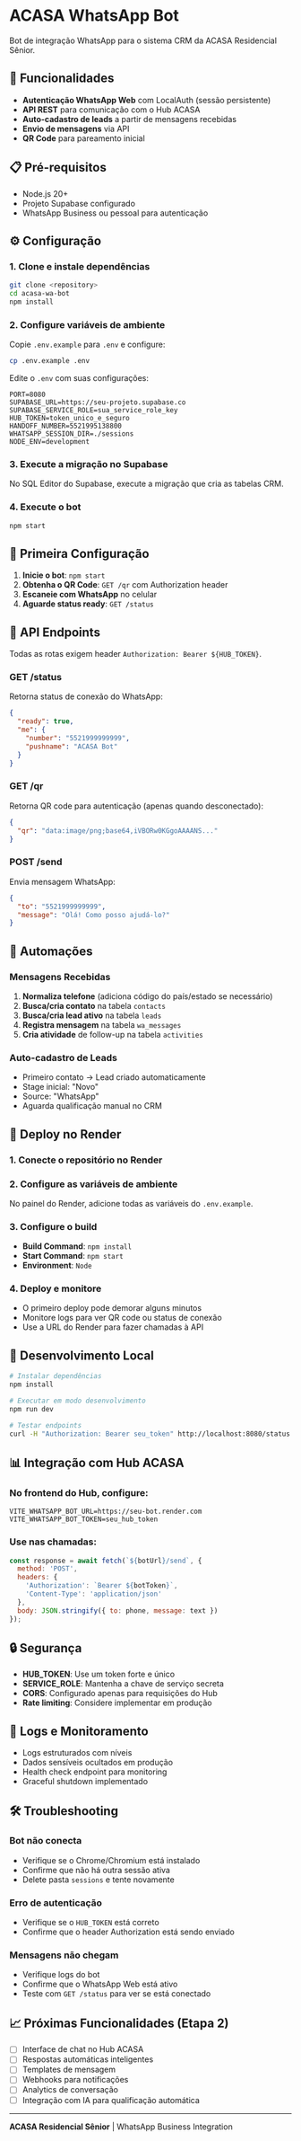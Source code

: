 # ACASA WhatsApp Bot

Bot de integração WhatsApp para o sistema CRM da ACASA Residencial Sênior.

## 🚀 Funcionalidades

- **Autenticação WhatsApp Web** com LocalAuth (sessão persistente)
- **API REST** para comunicação com o Hub ACASA
- **Auto-cadastro de leads** a partir de mensagens recebidas
- **Envio de mensagens** via API
- **QR Code** para pareamento inicial

## 📋 Pré-requisitos

- Node.js 20+
- Projeto Supabase configurado
- WhatsApp Business ou pessoal para autenticação

## ⚙️ Configuração

### 1. Clone e instale dependências

```bash
git clone <repository>
cd acasa-wa-bot
npm install
```

### 2. Configure variáveis de ambiente

Copie `.env.example` para `.env` e configure:

```bash
cp .env.example .env
```

Edite o `.env` com suas configurações:

```env
PORT=8080
SUPABASE_URL=https://seu-projeto.supabase.co
SUPABASE_SERVICE_ROLE=sua_service_role_key
HUB_TOKEN=token_unico_e_seguro
HANDOFF_NUMBER=5521995138800
WHATSAPP_SESSION_DIR=./sessions
NODE_ENV=development
```

### 3. Execute a migração no Supabase

No SQL Editor do Supabase, execute a migração que cria as tabelas CRM.

### 4. Execute o bot

```bash
npm start
```

## 📱 Primeira Configuração

1. **Inicie o bot**: `npm start`
2. **Obtenha o QR Code**: `GET /qr` com Authorization header
3. **Escaneie com WhatsApp** no celular
4. **Aguarde status ready**: `GET /status`

## 🔌 API Endpoints

Todas as rotas exigem header `Authorization: Bearer ${HUB_TOKEN}`.

### GET /status
Retorna status de conexão do WhatsApp:
```json
{
  "ready": true,
  "me": {
    "number": "5521999999999",
    "pushname": "ACASA Bot"
  }
}
```

### GET /qr
Retorna QR code para autenticação (apenas quando desconectado):
```json
{
  "qr": "data:image/png;base64,iVBORw0KGgoAAAANS..."
}
```

### POST /send
Envia mensagem WhatsApp:
```json
{
  "to": "5521999999999",
  "message": "Olá! Como posso ajudá-lo?"
}
```

## 🤖 Automações

### Mensagens Recebidas
1. **Normaliza telefone** (adiciona código do país/estado se necessário)
2. **Busca/cria contato** na tabela `contacts`
3. **Busca/cria lead ativo** na tabela `leads`
4. **Registra mensagem** na tabela `wa_messages`
5. **Cria atividade** de follow-up na tabela `activities`

### Auto-cadastro de Leads
- Primeiro contato → Lead criado automaticamente
- Stage inicial: "Novo"
- Source: "WhatsApp"
- Aguarda qualificação manual no CRM

## 🚀 Deploy no Render

### 1. Conecte o repositório no Render

### 2. Configure as variáveis de ambiente

No painel do Render, adicione todas as variáveis do `.env.example`.

### 3. Configure o build

- **Build Command**: `npm install`
- **Start Command**: `npm start`
- **Environment**: `Node`

### 4. Deploy e monitore

- O primeiro deploy pode demorar alguns minutos
- Monitore logs para ver QR code ou status de conexão
- Use a URL do Render para fazer chamadas à API

## 🔧 Desenvolvimento Local

```bash
# Instalar dependências
npm install

# Executar em modo desenvolvimento
npm run dev

# Testar endpoints
curl -H "Authorization: Bearer seu_token" http://localhost:8080/status
```

## 📊 Integração com Hub ACASA

### No frontend do Hub, configure:

```env
VITE_WHATSAPP_BOT_URL=https://seu-bot.render.com
VITE_WHATSAPP_BOT_TOKEN=seu_hub_token
```

### Use nas chamadas:

```javascript
const response = await fetch(`${botUrl}/send`, {
  method: 'POST',
  headers: {
    'Authorization': `Bearer ${botToken}`,
    'Content-Type': 'application/json'
  },
  body: JSON.stringify({ to: phone, message: text })
});
```

## 🔒 Segurança

- **HUB_TOKEN**: Use um token forte e único
- **SERVICE_ROLE**: Mantenha a chave de serviço secreta
- **CORS**: Configurado apenas para requisições do Hub
- **Rate limiting**: Considere implementar em produção

## 📝 Logs e Monitoramento

- Logs estruturados com níveis
- Dados sensíveis ocultados em produção
- Health check endpoint para monitoring
- Graceful shutdown implementado

## 🛠️ Troubleshooting

### Bot não conecta
- Verifique se o Chrome/Chromium está instalado
- Confirme que não há outra sessão ativa
- Delete pasta `sessions` e tente novamente

### Erro de autenticação
- Verifique se o `HUB_TOKEN` está correto
- Confirme que o header Authorization está sendo enviado

### Mensagens não chegam
- Verifique logs do bot
- Confirme que o WhatsApp Web está ativo
- Teste com `GET /status` para ver se está conectado

## 📈 Próximas Funcionalidades (Etapa 2)

- [ ] Interface de chat no Hub ACASA
- [ ] Respostas automáticas inteligentes
- [ ] Templates de mensagem
- [ ] Webhooks para notificações
- [ ] Analytics de conversação
- [ ] Integração com IA para qualificação automática

---

**ACASA Residencial Sênior** | WhatsApp Business Integration
